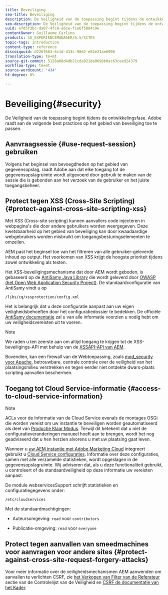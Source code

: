 ```yaml
---
title: Beveiliging
seo-title: Beveiliging
description: De Veiligheid van de toepassing begint tijdens de ontwikkelingsfase
seo-description: De Veiligheid van de toepassing begint tijdens de ontwikkelingsfase
uuid: efd5f3bc-da07-4fc8-a6ce-f1e6f5084c9e
contentOwner: Guillaume Carlino
products: SG_EXPERIENCEMANAGER/6.5/SITES
topic-tags: introduction
content-type: reference
discoiquuid: d2267663-6c1d-413c-9862-e82e21ae6906
translation-type: tm+mt
source-git-commit: 5128a08d4db21cda821de0698b0ac63ceed24379
workflow-type: tm+mt
source-wordcount: '434'
ht-degree: 0%

---
```



# Beveiliging{#security}

De Veiligheid van de toepassing begint tijdens de ontwikkelingsfase. Adobe raadt aan de volgende best practices op het gebied van beveiliging toe te passen.

## Aanvraagsessie {#use-request-session} gebruiken

Volgens het beginsel van bevoegdheden op het gebied van gegevensopslag, raadt Adobe aan dat elke toegang tot de gegevensopslagruimte wordt uitgevoerd door gebruik te maken van de sessie die is gebonden aan het verzoek van de gebruiker en het juiste toegangsbeheer.

## Protect tegen XSS (Cross-Site Scripting) {#protect-against-cross-site-scripting-xss}

Met XSS (Cross-site scripting) kunnen aanvallers code injecteren in webpagina&#39;s die door andere gebruikers worden weergegeven. Deze kwetsbaarheid op het gebied van beveiliging kan door kwaadaardige webgebruikers worden misbruikt om toegangsbesturingselementen te omzeilen.

AEM past het beginsel toe van het filtreren van alle gebruiker-geleverde inhoud op output. Het voorkomen van XSS krijgt de hoogste prioriteit tijdens zowel ontwikkeling als testen.

Het XSS-beveiligingsmechanisme dat door AEM wordt geboden, is gebaseerd op de [AntiSamy Java Library](https://www.owasp.org/index.php/Category:OWASP_AntiSamy_Project) die wordt geleverd door [OWASP (het Open Web Application Security Project)](https://www.owasp.org/). De standaardconfiguratie van AntiSamy vindt u op

`/libs/cq/xssprotection/config.xml`

Het is belangrijk dat u deze configuratie aanpast aan uw eigen veiligheidsbehoeften door het configuratiedossier te bedekken. De officiële [AntiSamy documentatie](https://www.owasp.org/index.php/Category:OWASP_AntiSamy_Project) zal u van alle informatie voorzien u nodig hebt om uw veiligheidsvereisten uit te voeren.

>[!NOTE]
>
>We raden u ten zeerste aan om altijd toegang te krijgen tot de XSS-beveiligings-API met behulp van de [XSSAPI-API van AEM](https://helpx.adobe.com/experience-manager/6-5/sites/developing/using/reference-materials/javadoc/com/adobe/granite/xss/XSSAPI.html).

Bovendien, kan een firewall van de Webtoepassing, zoals [mod_security voor Apache](https://www.modsecurity.org), betrouwbare, centrale controle over de veiligheid van het plaatsingsmilieu verstrekken en tegen eerder niet ontdekte dwars-plaats scripting aanvallen beschermen.

## Toegang tot Cloud Service-informatie {#access-to-cloud-service-information}

>[!NOTE]
>
>ACLs voor de Informatie van de Cloud Service evenals de montages OSGi die worden vereist om uw instantie te beveiligen worden geautomatiseerd als deel van [Productie Klaar Modus](/help/sites-administering/production-ready.md). Terwijl dit betekent dat u niet de configuratieveranderingen manueel hoeft aan te brengen, wordt het nog geadviseerd dat u hen herzien alvorens u met uw plaatsing gaat leven.

Wanneer u [uw AEM instantie met Adobe Marketing Cloud](/help/sites-administering/marketing-cloud.md) integreert gebruikt u [Cloud Service configuraties](/help/sites-developing/extending-cloud-config.md). Informatie over deze configuraties, samen met alle verzamelde statistieken, wordt opgeslagen in de gegevensopslagruimte. Wij adviseren dat, als u deze functionaliteit gebruikt, u controleert of de standaardveiligheid op deze informatie uw vereisten aanpast.

De module webservicesSupport schrijft statistieken en configuratiegegevens onder:

`/etc/cloudservices`

Met de standaardmachtigingen:

* Auteursomgeving: `read` voor `contributors`

* Publicatie-omgeving: `read` voor `everyone`

## Protect tegen aanvallen van smeedmachines voor aanvragen voor andere sites {#protect-against-cross-site-request-forgery-attacks}

Voor meer informatie over de veiligheidsmechanismen AEM aanwenden om aanvallen te verlichten CSRF, zie [het Verkopen van Filter van de Referateur](/help/sites-administering/security-checklist.md#protect-against-cross-site-request-forgery) sectie van de Controlelijst van de Veiligheid en [CSRF de documentatie van het Kader](/help/sites-developing/csrf-protection.md).